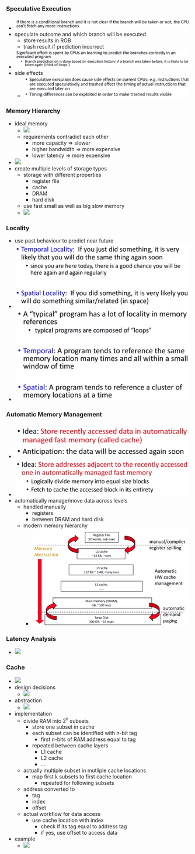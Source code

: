 ### Speculative Execution
+ ![](Pasted%20image%2020230117122754.png)
+ speculate outcome and which branch will be executed
	+ store results in ROB
	+ trash result if prediction incorrect
+ ![](Pasted%20image%2020230117122950.png)
+ side effects
	+ ![](Pasted%20image%2020230117123027.png)

### Memory Hierarchy
+ ideal memory
	+ ![](Pasted%20image%2020230117123313.png)
	+ requirements contradict each other
		+ more capacity => slower
		+ higher bandwidth => more expensive
		+ lower latency => more expensive
+ ![](Pasted%20image%2020230117123711.png)
+ create multiple levels of storage types
	+ storage with different properties
		+ register file
		+ cache
		+ DRAM
		+ hard disk
	+ use fast small as well as big slow memory
	+ ![](Pasted%20image%2020230117123800.png)

### Locality
+ use past behaviour to predict near future
+ ![](Pasted%20image%2020230117124402.png)
+ ![](Pasted%20image%2020230117124441.png)

### Automatic Memory Management
+ ![](Pasted%20image%2020230117124507.png)
+ ![](Pasted%20image%2020230117124557.png)
+ automatically manage/move data across levels
	+ handled manually
		+ registers
		+ between DRAM and hard disk 
	+ modern memory hierarchy
		+ ![](Pasted%20image%2020230117124725.png)

### Latency Analysis
+ ![](Pasted%20image%2020230117125154.png)

### Cache
+ ![](Pasted%20image%2020230117125309.png)
+ design decisions
	+ ![](Pasted%20image%2020230117125423.png)
+ abstraction
	+ ![](Pasted%20image%2020230117125843.png)
+ implementation
	+ divide RAM into $2^n$ subsets
		+ store one subset in cache
		+ each subset can be identified with n-bit tag
			+ first $n$-bits of RAM address equal to tag
		+ repeated between cache layers
			+ L1 cache
			+ L2 cache
			+ ...
	+ actually multiple subset in mutliple cache locations
		+ map first k subsets to first cache location
			+ repeated for following subsets
	+ address converted to
		+ tag
		+ index
		+ offset
	+ actual workflow for data access
		+  use cache location with index
			+ check if its tag equal to address tag
			+ if yes, use offset to access data
+ example
	+ ![](Pasted%20image%2020230117131811.png)
